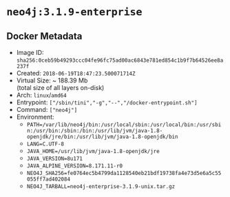 # `neo4j:3.1.9-enterprise`

## Docker Metadata

- Image ID: `sha256:0ceb59b49293ccc04fe96fc75ad00ac6843e781ed854c1b9f7b64526ee8a237f`
- Created: `2018-06-19T18:47:23.500071714Z`
- Virtual Size: ~ 188.39 Mb  
  (total size of all layers on-disk)
- Arch: `linux`/`amd64`
- Entrypoint: `["/sbin/tini","-g","--","/docker-entrypoint.sh"]`
- Command: `["neo4j"]`
- Environment:
  - `PATH=/var/lib/neo4j/bin:/usr/local/sbin:/usr/local/bin:/usr/sbin:/usr/bin:/sbin:/bin:/usr/lib/jvm/java-1.8-openjdk/jre/bin:/usr/lib/jvm/java-1.8-openjdk/bin`
  - `LANG=C.UTF-8`
  - `JAVA_HOME=/usr/lib/jvm/java-1.8-openjdk/jre`
  - `JAVA_VERSION=8u171`
  - `JAVA_ALPINE_VERSION=8.171.11-r0`
  - `NEO4J_SHA256=fe0764ec5b4799da1128540eb21bdf19738fa4e73d5e6a5c55055ff7ad402084`
  - `NEO4J_TARBALL=neo4j-enterprise-3.1.9-unix.tar.gz`
